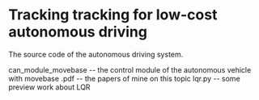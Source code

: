 # Tracking tracking for low-cost autonomous driving 
The source code of the autonomous driving system.

can_module_movebase -- the control module of the autonomous vehicle with movebase
.pdf -- the papers of mine on this topic 
lqr.py -- some preview work about LQR
